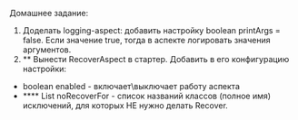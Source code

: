 Домашнее задание: 
1. Доделать logging-aspect: добавить настройку boolean printArgs = false.
   Если значение true, тогда в аспекте логировать значения аргументов.
2. ** Вынести RecoverAspect в стартер.
   Добавить в его конфигурацию настройки:
- boolean enabled - включает\выключает работу аспекта
- **** List<String> noRecoverFor - список названий классов (полное имя) исключений, для которых НЕ нужно делать Recover.